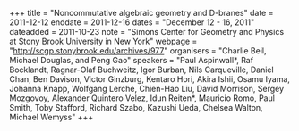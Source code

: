 +++
title = "Noncommutative algebraic geometry and D-branes"
date = 2011-12-12
enddate = 2011-12-16
dates = "December 12 - 16, 2011"
dateadded = 2011-10-23
note = "Simons Center for Geometry and Physics at Stony Brook University in New York"
webpage = "http://scgp.stonybrook.edu/archives/977"
organisers = "Charlie Beil, Michael Douglas, and Peng Gao"
speakers = "Paul Aspinwall*, Raf Bocklandt, Ragnar-Olaf Buchweitz, Igor Burban, Nils Carqueville, Daniel Chan, Ben Davison, Victor Ginzburg, Kentaro Hori, Akira Ishii, Osamu Iyama, Johanna Knapp, Wolfgang Lerche, Chien-Hao Liu, David Morrison, Sergey Mozgovoy, Alexander Quintero Velez, Idun Reiten*, Mauricio Romo, Paul Smith, Toby Stafford, Richard Szabo, Kazushi Ueda, Chelsea Walton, Michael Wemyss"
+++
